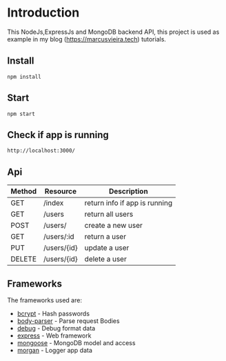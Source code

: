 # Introduction

This NodeJs,ExpressJs and MongoDB backend API, this project is used as example in my blog (https://marcusvieira.tech) tutorials.

## Install

```
npm install
```

## Start

```
npm start
```
## Check if app is running

```
http://localhost:3000/
```

## Api

| Method | Resource 		                     | Description                             |
|--------|-----------------------------------|-----------------------------------------|
| GET    | /index                            | return info if app is running           |
| GET    | /users                            | return all users                        |
| POST   | /users/                           | create a new user                       |
| GET	   | /users/:id  	                     | return a user  	                       |
| PUT	   | /users/{id}                       | update a user        	                 |
| DELETE | /users/{id}                       | delete a user      	                   |

## Frameworks

The frameworks used are:

* [bcrypt](https://github.com/kelektiv/node.bcrypt.js) - Hash passwords
* [body-parser](https://github.com/expressjs/body-parser) - Parse request Bodies
* [debug](https://github.com/visionmedia/debug) - Debug format data
* [express](https://github.com/expressjs/express) - Web framework
* [mongoose](https://github.com/Automattic/mongoose) - MongoDB model and access
* [morgan](https://github.com/expressjs/morgan) - Logger app data
